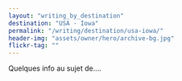```yaml
---
layout: "writing_by_destination"
destination: "USA - Iowa"
permalink: "/writing/destination/usa-iowa/"
header-img: "assets/owner/hero/archive-bg.jpg"
flickr-tag: ""
---
```


Quelques info au sujet de....